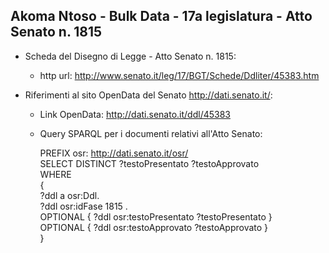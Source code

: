 ## Akoma Ntoso - Bulk Data - 17a legislatura - Atto Senato n. 1815 ##

* Scheda del Disegno di Legge - Atto Senato n. 1815:
	* http url: http://www.senato.it/leg/17/BGT/Schede/Ddliter/45383.htm

* Riferimenti al sito OpenData del Senato http://dati.senato.it/:
	* Link OpenData: http://dati.senato.it/ddl/45383
	* Query SPARQL per i documenti relativi all'Atto Senato:

        PREFIX osr: <http://dati.senato.it/osr/>  
		SELECT DISTINCT ?testoPresentato ?testoApprovato  
		WHERE  
		{  
		    ?ddl a osr:Ddl.  
		    ?ddl osr:idFase 1815 .  
		    OPTIONAL { ?ddl osr:testoPresentato ?testoPresentato }  
		    OPTIONAL { ?ddl osr:testoApprovato ?testoApprovato }  
		}
		